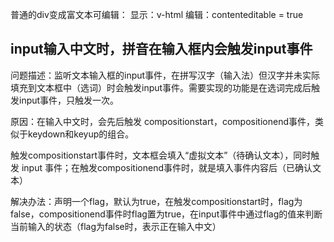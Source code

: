 普通的div变成富文本可编辑：
     显示：v-html
     编辑：contenteditable = true


## input输入中文时，拼音在输入框内会触发input事件

问题描述：监听文本输入框的input事件，在拼写汉字（输入法）但汉字并未实际填充到文本框中（选词）时会触发input事件。需要实现的功能是在选词完成后触发input事件，只触发一次。

原因：在输入中文时，会先后触发 compositionstart，compositionend事件，类似于keydown和keyup的组合。

触发compositionstart事件时，文本框会填入“虚拟文本”（待确认文本），同时触发 input 事件；在触发compositionend事件时，就是填入事件内容后（已确认文本）

解决办法：声明一个flag，默认为true，在触发compositionstart时，flag为false，compositionend事件时flag置为true，在input事件中通过flag的值来判断当前输入的状态（flag为false时，表示正在输入中文）


